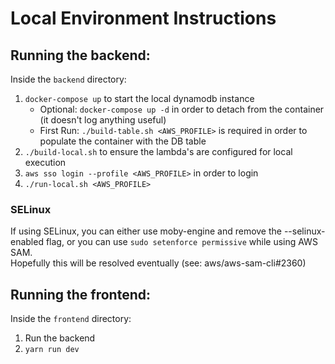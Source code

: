 # Local Environment Instructions

## Running the backend:

Inside the `backend` directory:

1. `docker-compose up` to start the local dynamodb instance
   - Optional: `docker-compose up -d` in order to detach from the container (it doesn't log anything useful)
   - First Run: `./build-table.sh <AWS_PROFILE>` is required in order to populate the container with the DB table
2. `./build-local.sh` to ensure the lambda's are configured for local execution
3. `aws sso login --profile <AWS_PROFILE>` in order to login
4. `./run-local.sh <AWS_PROFILE>`

### SELinux

If using SELinux, you can either use moby-engine and remove the --selinux-enabled flag, or you can use
`sudo setenforce permissive` while using AWS SAM.  
Hopefully this will be resolved eventually (see: aws/aws-sam-cli#2360)

## Running the frontend:

Inside the `frontend` directory:

1. Run the backend
2. `yarn run dev`

